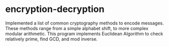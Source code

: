# encryption-decryption

Implemented a list of common cryptography methods to encode messages. These methods 
range from a simple alphabet shift, to more complex modular arithmetic. This program 
implements Euclidean Algorithm to check relatively prime, find GCD, and mod inverse.
